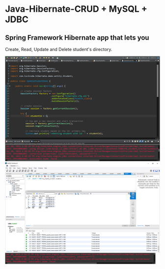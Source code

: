 # Java-Hibernate-CRUD + MySQL + JDBC

## Spring Framework Hibernate app that lets you
Create, Read, Update and Delete student's directory.

<img src="https://github.com/taroserigano/Java-Hibernate-CRUD/blob/main/img/hibernate.png">

<img src="https://github.com/taroserigano/Java-Hibernate-CRUD/blob/main/img/hibernate2.png">
